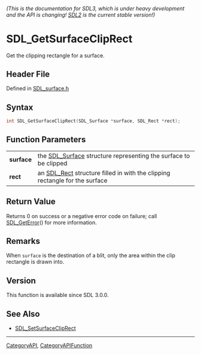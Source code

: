 ###### (This is the documentation for SDL3, which is under heavy development and the API is changing! [SDL2](https://wiki.libsdl.org/SDL2/) is the current stable version!)
# SDL_GetSurfaceClipRect

Get the clipping rectangle for a surface.

## Header File

Defined in [SDL_surface.h](https://github.com/libsdl-org/SDL/blob/main/include/SDL3/SDL_surface.h)

## Syntax

```c
int SDL_GetSurfaceClipRect(SDL_Surface *surface, SDL_Rect *rect);

```

## Function Parameters

|                 |                                                                                         |
| --------------- | --------------------------------------------------------------------------------------- |
| **surface**     | the [SDL_Surface](SDL_Surface) structure representing the surface to be clipped         |
| **rect**        | an [SDL_Rect](SDL_Rect) structure filled in with the clipping rectangle for the surface |

## Return Value

Returns 0 on success or a negative error code on failure; call
[SDL_GetError](SDL_GetError)() for more information.

## Remarks

When `surface` is the destination of a blit, only the area within the clip
rectangle is drawn into.

## Version

This function is available since SDL 3.0.0.

## See Also

* [SDL_SetSurfaceClipRect](SDL_SetSurfaceClipRect)

----
[CategoryAPI](CategoryAPI), [CategoryAPIFunction](CategoryAPIFunction)

